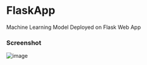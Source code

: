 # FlaskApp
Machine Learning Model Deployed on Flask Web App
### Screenshot
![image](https://github.com/kudoabhijeet/FlaskApp/blob/master/SS.png)
